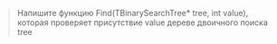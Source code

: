 >Напишите функцию Find(TBinarySearchTree* tree, int value), которая проверяет присутствие value дереве двоичного поиска tree